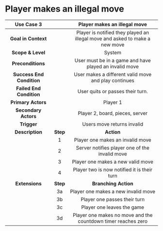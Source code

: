 # Player makes an illegal move

| **Use Case 3**                  || Player makes an illegal move                    |
|:-----------------------------:|:---:|:--------------------------------:|
| **Goal in Context**           || Player is notified they played an illegal move and asked to make a new move            |
| **Scope & Level**             || System                                |
| **Preconditions**             || User must be in a game and have played an invalid move          |
| **Success End Condition**     || User makes a different valid move and play continues |
| **Failed End Condition**      || User quits or passes their turn.  |
| **Primary Actors** || Player 1  |
| **Secondary Actors** || Player 2, board, pieces, server |
| **Trigger**                   || Users move returns invalid                    |
| **Description**           | **Step** | **Action**                                            |
|                           | 1        | Player one makes an invalid move                         |
|                           | 2        | Server notifies player one of the invalid move       |
|                           | 3        | Player one makes a new valid move |
|                           | 4        | Player two is now notified it is their turn   |
| **Extensions**            | **Step** | **Branching Action**                                  |
|                           | 3a       | Player one makes a new invalid move |
|                           | 3b       | Player one passes their turn |
|                           | 3c       | Player one leaves the game |
|                           | 3d       | Player one makes no move and the countdown timer reaches zero |